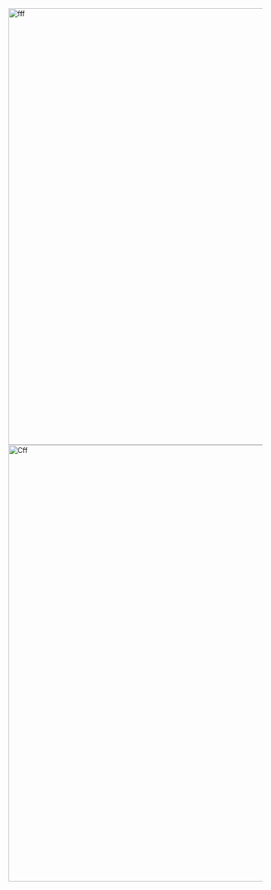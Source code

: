 <img width="865" alt="fff" src="https://github.com/svdrski/woof.space/assets/139253121/dc850ab7-633f-4f8e-a375-7af8efee7ebd">
<img width="865" alt="Сff" src="https://github.com/svdrski/woof.space/assets/139253121/f38e5c6e-def9-4e9e-928c-cab8f39ca7cf">
